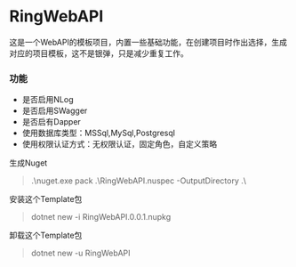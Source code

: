 # RingWebAPI
这是一个WebAPI的模板项目，内置一些基础功能，在创建项目时作出选择，生成对应的项目模板，这不是银弹，只是减少重复工作。

### 功能
- 是否启用NLog
- 是否启用SWagger
- 是否启有Dapper
- 使用数据库类型：MSSql,MySql,Postgresql
- 使用权限认证方式：无权限认证，固定角色，自定义策略



生成Nuget
> .\nuget.exe pack .\RingWebAPI.nuspec -OutputDirectory .\

安装这个Template包
> dotnet new -i RingWebAPI.0.0.1.nupkg

卸载这个Template包
> dotnet new -u RingWebAPI
